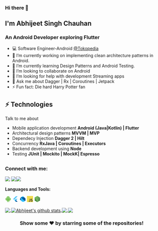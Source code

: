   

### Hi there 👋
## I'm Abhijeet Singh Chauhan
### An Android Developer exploring Flutter

- 💻 Software Engineer-Android [@Tokopedia](https://www.tokopedia.com/)
- 🔭 I’m currently working on implementing clean architecture patterns in Android.
- 🌱 I’m currently learning Design Patterns and Android Testing.
- 👯 I’m looking to collaborate on Android
- 🤔 I’m looking for help with development Streaming apps
- 💬 Ask me about Dagger | Rx | Coroutines | Jetpack
- ⚡ Fun fact: Die hard Harry Potter fan

## ⚡ Technologies
Talk to me about
- Mobile application development **Android (Java|Kotlin) | Flutter**
- Architectural design patterns  **MVVM | MVP**
- Dependecy Injection            **Dagger 2 | Hilt**
- Concurrency                    **RxJava | Coroutines | Executors**
- Backend development using      **Node**
- Testing                        **JUnit | Mockito | MockK| Espresso**

##
### Connect with me:
[<img src="https://img.icons8.com/color/48/000000/twitter.png" width="3.5%"/>](https://twitter.com/andro__abhi) [<img src="https://img.icons8.com/color/48/000000/linkedin.png" width="3.5%"/>](https://www.linkedin.com/in/chauhan-abhi/)[<img src="https://img.icons8.com/windows/32/000000/github.png" width="3.5%"/>](https://github.com/chauhan-abhi-toko)


**Languages and Tools:**  

<code><img height="20" src="https://raw.githubusercontent.com/github/explore/80688e429a7d4ef2fca1e82350fe8e3517d3494d/topics/android/android.png"></code>
<code><img height="20" src="https://raw.githubusercontent.com/github/explore/80688e429a7d4ef2fca1e82350fe8e3517d3494d/topics/flutter/flutter.png"></code>
<code><img height="20" src="https://raw.githubusercontent.com/github/explore/80688e429a7d4ef2fca1e82350fe8e3517d3494d/topics/dart/dart.png"></code>
<code><img height="20" src="https://raw.githubusercontent.com/github/explore/80688e429a7d4ef2fca1e82350fe8e3517d3494d/topics/javascript/javascript.png"></code>
<code><img height="20" src="https://raw.githubusercontent.com/github/explore/80688e429a7d4ef2fca1e82350fe8e3517d3494d/topics/nodejs/nodejs.png"></code>  


<a href="https://github.com/chauhan-abhi">
  <img align="center" src="https://github-readme-stats.vercel.app/api/top-langs/?username=chauhan-abhi&theme=light&hide_langs_below=1" />
</a>
<a href="https://github.com/chauhan-abhi">
 <img align="center" src="https://github-readme-stats.vercel.app/api?username=chauhan-abhi&show_icons=true&theme=light&line_height=27" alt="Abhijeet's github stats"/>
</a>  
  
<a href="https://github.com/chauhan-abhi/modern-news-app">
  <img align="center" src="https://github-readme-stats.vercel.app/api/pin/?username=chauhan-abhi&repo=modern-news-app&theme=light" />

</a>
<a href="https://github.com/chauhan-abhi/flutter_playground">
 <img align="center" src="https://github-readme-stats.vercel.app/api/pin/?username=chauhan-abhi&repo=flutter_playground&theme=light" />
</a>

<div align="center">

### Show some ❤️ by starring some of the repositories!

</div>  
